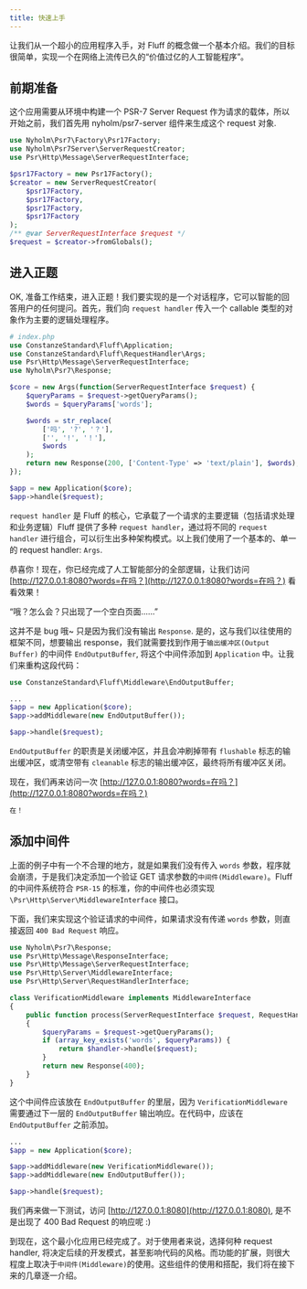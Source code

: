 ```yaml
---
title: 快速上手
---
```


让我们从一个超小的应用程序入手，对 Fluff 的概念做一个基本介绍。我们的目标很简单，实现一个在网络上流传已久的“价值过亿的人工智能程序”。

## 前期准备
这个应用需要从环境中构建一个 PSR-7 Server Request 作为请求的载体，所以开始之前，我们首先用 nyholm/psr7-server 组件来生成这个 request 对象.
```php
use Nyholm\Psr7\Factory\Psr17Factory;
use Nyholm\Psr7Server\ServerRequestCreator;
use Psr\Http\Message\ServerRequestInterface;

$psr17Factory = new Psr17Factory();
$creator = new ServerRequestCreator(
    $psr17Factory,
    $psr17Factory,
    $psr17Factory,
    $psr17Factory
);
/** @var ServerRequestInterface $request */
$request = $creator->fromGlobals();
```

## 进入正题
OK, 准备工作结束，进入正题！我们要实现的是一个对话程序，它可以智能的回答用户的任何提问。首先，我们向 `request handler` 传入一个 callable 类型的对象作为主要的逻辑处理程序。
```php
# index.php
use ConstanzeStandard\Fluff\Application;
use ConstanzeStandard\Fluff\RequestHandler\Args;
use Psr\Http\Message\ServerRequestInterface;
use Nyholm\Psr7\Response;

$core = new Args(function(ServerRequestInterface $request) {
    $queryParams = $request->getQueryParams();
    $words = $queryParams['words'];

    $words = str_replace(
        ['吗', '?', '？'],
        ['', '!', '！'],
        $words
    );
    return new Response(200, ['Content-Type' => 'text/plain'], $words);
});

$app = new Application($core);
$app->handle($request);
```
`request handler` 是 Fluff 的核心，它承载了一个请求的主要逻辑（包括请求处理和业务逻辑）Fluff 提供了多种 `request handler`，通过将不同的 `request handler` 进行组合，可以衍生出多种架构模式。以上我们使用了一个基本的、单一的 request handler: `Args`.

恭喜你！现在，你已经完成了人工智能部分的全部逻辑，让我们访问 [http://127.0.0.1:8080?words=在吗？](http://127.0.0.1:8080?words=在吗？) 看看效果！

<p class="blockquote">“哦？怎么会？只出现了一个空白页面......”</p>

这并不是 bug 哦~ 只是因为我们没有输出 `Response`. 是的，这与我们以往使用的框架不同，想要输出 response，我们就需要找到作用于`输出缓冲区(Output Buffer)` 的中间件 `EndOutputBuffer`, 将这个中间件添加到 `Application` 中。让我们来重构这段代码：
```php
use ConstanzeStandard\Fluff\Middleware\EndOutputBuffer;

...
$app = new Application($core);
$app->addMiddleware(new EndOutputBuffer());

$app->handle($request);
```
`EndOutputBuffer` 的职责是关闭缓冲区，并且会冲刷掉带有 `flushable` 标志的输出缓冲区，或清空带有 `cleanable` 标志的输出缓冲区，最终将所有缓冲区关闭。

现在，我们再来访问一次 [http://127.0.0.1:8080?words=在吗？](http://127.0.0.1:8080?words=在吗？)

```sh
在！
```

## 添加中间件
上面的例子中有一个不合理的地方，就是如果我们没有传入 `words` 参数，程序就会崩溃，于是我们决定添加一个验证 GET 请求参数的`中间件(Middleware)`。Fluff 的中间件系统符合 `PSR-15` 的标准，你的中间件也必须实现 `\Psr\Http\Server\MiddlewareInterface` 接口。

下面，我们来实现这个验证请求的中间件，如果请求没有传递 `words` 参数，则直接返回 `400 Bad Request` 响应。

```php
use Nyholm\Psr7\Response;
use Psr\Http\Message\ResponseInterface;
use Psr\Http\Message\ServerRequestInterface;
use Psr\Http\Server\MiddlewareInterface;
use Psr\Http\Server\RequestHandlerInterface;

class VerificationMiddleware implements MiddlewareInterface
{
    public function process(ServerRequestInterface $request, RequestHandlerInterface $handler): ResponseInterface
    {
        $queryParams = $request->getQueryParams();
        if (array_key_exists('words', $queryParams)) {
            return $handler->handle($request);
        }
        return new Response(400);
    }
}
```
这个中间件应该放在 `EndOutputBuffer` 的里层，因为 `VerificationMiddleware` 需要通过下一层的 `EndOutputBuffer` 输出响应。在代码中，应该在 `EndOutputBuffer` 之前添加。

```php
...
$app = new Application($core);

$app->addMiddleware(new VerificationMiddleware());
$app->addMiddleware(new EndOutputBuffer());

$app->handle($request);
```

我们再来做一下测试，访问 [http://127.0.0.1:8080](http://127.0.0.1:8080), 是不是出现了 400 Bad Request 的响应呢 :)

到现在，这个最小化应用已经完成了。对于使用者来说，选择何种 request handler, 将决定后续的开发模式，甚至影响代码的风格。而功能的扩展，则很大程度上取决于`中间件(Middleware)`的使用。这些组件的使用和搭配，我们将在接下来的几章逐一介绍。
